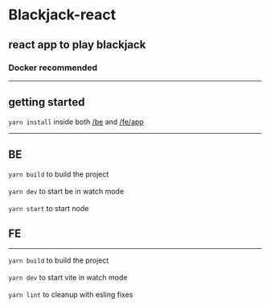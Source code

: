 # Blackjack-react
react app to play blackjack
---
### Docker recommended 
---

## getting started
`yarn install` inside both [/be](./be) and [/fe/app](./fe/app)

---
## BE

`yarn build` to build the project \
\
`yarn dev` to start be in watch mode \
\
`yarn start` to start node

## FE
---
`yarn build` to build the project \
\
`yarn dev` to start vite in watch mode \
\
`yarn lint` to cleanup with esling fixes
